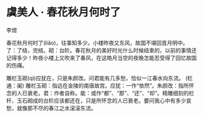 <link href="../../css/style.css" rel="stylesheet" type="text/css" />

# 虞美人 · 春花秋月何时了

<span class="r">李煜

<div class="p">

春花秋月何时了(liǎo)，往事知多少。小楼昨夜又东风，故国不堪回首月明中。
<span class="comment">了：了结，完结。砌：台阶。春花秋月的美好时光什么时候结束的，以前的事情还记得多少！昨夜小楼上又吹来了春风，在这皓月当空的夜晚怎能忍受得了回忆故国的伤痛。

雕栏玉砌(qì)应犹在，只是朱颜改。问君能有几多愁，恰似一江春水向东流。
<span class="comment">(栏 通：阑) 雕栏玉砌：指远在金陵的南唐故宫。应犹：一作“依然”。朱颜改：指所怀念的人已衰老。君：作者自称。能：或作“都”、“那”、“还”、“却”。精雕细刻的栏杆、玉石砌成的台阶应该都还在，只是所怀念的人已衰老。要问我心中有多少哀愁，就像那不尽的春江之水滚滚东流。
